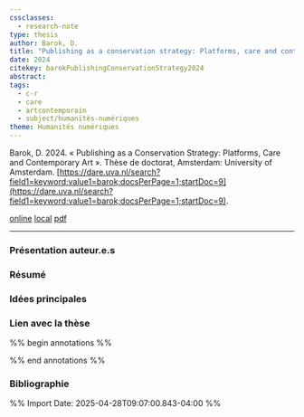 ```yaml
---
cssclasses:
  - research-note
type: thesis
author: Barok, D.
title: "Publishing as a conservation strategy: Platforms, care and contemporary art"
date: 2024
citekey: barokPublishingConservationStrategy2024
abstract: 
tags:
  - c-r
  - care
  - artcontemporain
  - subject/humanités-numériques
theme: Humanités numériques
---
```

Barok, D. 2024. « Publishing as a Conservation Strategy: Platforms, Care and Contemporary Art ». Thèse de doctorat, Amsterdam: University of Amsterdam. [https://dare.uva.nl/search?field1=keyword;value1=barok;docsPerPage=1;startDoc=9](https://dare.uva.nl/search?field1=keyword;value1=barok;docsPerPage=1;startDoc=9).

[online](http://zotero.org/groups/5157753/items/TLVV9BFD) [local](zotero://select/groups/5157753/items/TLVV9BFD)
[pdf](file:///home/lenamk/Zotero/storage/B2XGFZ4B/Barok%20-%202024%20-%20Publishing%20as%20a%20conservation%20strategy%20Platforms,%20care%20and%20contemporary%20art.pdf)

---
### Présentation auteur.e.s

### Résumé

### Idées principales
### Lien avec la thèse

%% begin annotations %%

%% end annotations %%

### Bibliographie

%% Import Date: 2025-04-28T09:07:00.843-04:00 %%
